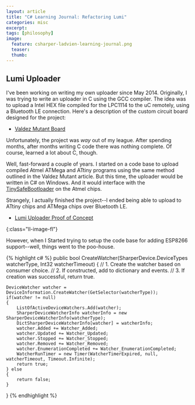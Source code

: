 ```yaml
---
layout: article
title: "C# Learning Journal: Refactoring Lumi"
categories: misc
excerpt:
tags: [philosophy]
image:
  feature: csharper-ladvien-learning-journal.png
  teaser:
  thumb:
---
```


## Lumi Uploader

I've been working on writing my own uploader since May 2014.  Originally, I was trying to write an uploader in C using the GCC compiler.  The idea was to upload a Intel HEX file compiled for the LPC1114 to the uC remotely, using a Bluetooth LE connection.  Here's a description of the custom circuit board designed for the project:

* [Valdez Mutant Board](http://ladvien.github.io/robots/valdez-mutant-board/)

Unfortunately, the project was _way_ out of my league.  After spending months, after months writing C code there was nothing complete.  Of course, learned a lot about C, though.

Well, fast-forward a couple of years.  I started on a code base to upload compiled Atmel ATMega and ATtiny programs using the same method outlined in the Valdez Mutant article.  But this time, the uploader would be written in C# on Windows.  And it would interface with the [TinySafeBootloader](http://ladvien.github.io/robots/tsb/) on the Atmel chips.

Strangely, I actually finished the project--I ended being able to upload to ATtiny chips and ATMega chips over Bluetooth LE.

* [Lumi Uploader Proof of Concept](https://www.youtube.com/watch?v=mLfFbrijakc)

[](https://pixabay.com/static/uploads/photo/2015/09/24/07/59/isometry-954867_960_720.png){:class="ll-image-fl"}

However, when I Started trying to setup the code base for adding ESP8266 support--well, things went to the poo-house.




{% highlight c# %}
public bool CreateWatcher(SharperDevice.DeviceTypes watcherType, Int32 watcherTimeout)
{
    // 1. Create the watcher based on consumer choice.
    // 2. If constructed, add to dictionary and events.
    // 3. If creation was successful, return true.

    DeviceWatcher watcher = DeviceInformation.CreateWatcher(GetSelector(watcherType));
    if(watcher != null)
    {
        ListOfActiveDeviceWatchers.Add(watcher);
        SharperDeviceWatcherInfo watcherInfo = new SharperDeviceWatcherInfo(watcherType);
        DictSharperDeviceWatcherInfo[watcher] = watcherInfo;
        watcher.Added += Watcher_Added;
        watcher.Updated += Watcher_Updated;
        watcher.Stopped += Watcher_Stopped;
        watcher.Removed += Watcher_Removed;
        watcher.EnumerationCompleted += Watcher_EnumerationCompleted;
        WatcherRunTimer = new Timer(WatcherTimerExpired, null, watcherTimeout, Timeout.Infinite);
        return true;
    } else
    {
        return false;
    }
}
{% endhighlight %}
